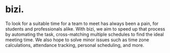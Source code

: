 # bizi.
To look for a suitable time for a team to meet has always been a pain, for students and professionals alike. With bizi, we aim to speed up that process by automating the task, cross-matching multiple schedules to find the ideal meeting time. We also hope to solve minor issues such as time zone calculations, attendance tracking, personal scheduling, and more.
